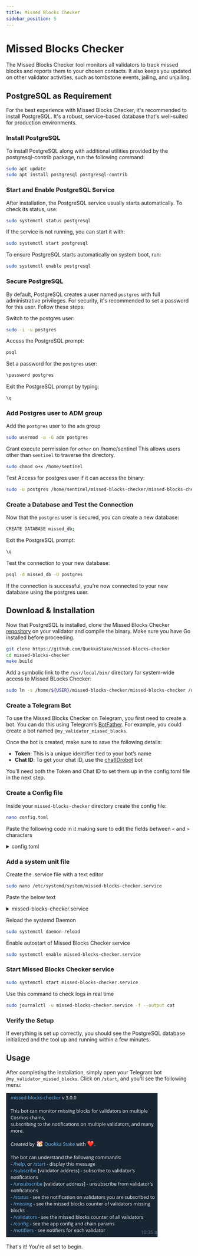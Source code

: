 ```yaml
---
title: Missed Blocks Checker
sidebar_position: 5
---
```


# Missed Blocks Checker

The Missed Blocks Checker tool monitors all validators to track missed blocks and reports them to your chosen contacts. It also keeps you updated on other validator activities, such as tombstone events, jailing, and unjailing.

## PostgreSQL as Requirement

For the best experience with Missed Blocks Checker, it's recommended to install PostgreSQL. It's a robust, service-based database that's well-suited for production environments.

### Install PostgreSQL

To install PostgreSQL along with additional utilities provided by the postgresql-contrib package, run the following command:

```bash
sudo apt update
sudo apt install postgresql postgresql-contrib
```

### Start and Enable PostgreSQL Service

After installation, the PostgreSQL service usually starts automatically. To check its status, use:

```bash
sudo systemctl status postgresql
```

If the service is not running, you can start it with:

```bash
sudo systemctl start postgresql
```

To ensure PostgreSQL starts automatically on system boot, run:

```bash
sudo systemctl enable postgresql
```

### Secure PostgreSQL

By default, PostgreSQL creates a user named `postgres` with full administrative privileges. For security, it's recommended to set a password for this user. Follow these steps:

Switch to the postgres user:

```bash
sudo -i -u postgres
```

Access the PostgreSQL prompt:

```bash
psql
```

Set a password for the `postgres` user:

```bash
\password postgres
```

Exit the PostgreSQL prompt by typing:

```bash
\q
```

### Add Postgres user to ADM group

Add the `postgres` user to the `adm` group

```bash
sudo usermod -a -G adm postgres
```

Grant execute permission for `other` on /home/sentinel This allows users other than `sentinel` to traverse the directory.

```bash
sudo chmod o+x /home/sentinel
```

Test Access for postgres user if it can access the binary:

```bash
sudo -u postgres /home/sentinel/missed-blocks-checker/missed-blocks-checker --version
```

### Create a Database and Test the Connection

Now that the `postgres` user is secured, you can create a new database:

```bash
CREATE DATABASE missed_db;
```

Exit the PostgreSQL prompt:

```bash
\q
```

Test the connection to your new database:

```bash
psql -d missed_db -U postgres
```

If the connection is successful, you're now connected to your new database using the postgres user.


## Download & Installation

Now that PostgreSQL is installed, clone the Missed Blocks Checker [repository](https://github.com/QuokkaStake/missed-blocks-checker) on your validator and compile the binary. Make sure you have Go installed before proceeding.

```bash
git clone https://github.com/QuokkaStake/missed-blocks-checker
cd missed-blocks-checker
make build
```

Add a symbolic link to the `/usr/local/bin/` directory for system-wide access to Missed BLocks Checker:

```bash
sudo ln -s /home/${USER}/missed-blocks-checker/missed-blocks-checker /usr/local/bin/
```

### Create a Telegram Bot

To use the Missed Blocks Checker on Telegram, you first need to create a bot. You can do this using Telegram’s [BotFather](https://t.me/BotFather). For example, you could create a bot named `@my_validator_missed_blocks`.

Once the bot is created, make sure to save the following details:
-  **Token**: This is a unique identifier tied to your bot’s name
- **Chat ID**: To get your chat ID, use the [chatIDrobot](https://t.me/chatIDrobot) bot

You’ll need both the Token and Chat ID to set them up in the config.toml file in the next step.


### Create a Config file

Inside your `missed-blocks-checker` directory create the config file:

```bash
nano config.toml
```

Paste the following code in it making sure to edit the fields between `<` and `>` characters

<details>
<summary>config.toml</summary>
<p>

```bash title="/home/${USER}/missed-blocks-checker/config.toml"
# Log configuration
[log]
# Logging level. Set it to "debug" or even "trace" to see more logs, or "warn" or even "error"
# to reduce the logs amount. Defaults to "info".
level = "info"
# If set to true, the app with display logs in JSON, which is handy if you are using
# a logging solution like Loki or Elastic stack. Defaults to false.
json = false

# Database configuration
[database]
# Type of the database. Currently supported DB types are: postgres, sqlite.
type = "postgres"
# Where the database will be stored.
# If it's a PostgreSQL database, a connection string is expected (like postgres://user:password@host:port/database)
# If it's a SQLite database, a path to the file storing a database is expected.
path = "postgres://postgres:<your_password>>@localhost:5432/missed_db"

# Prometheus metrics configuration
[metrics]
# Whether to enable metrics. If yes, a web server will be spawned at listen-addr,
# and you can query metrics by fetching "<listen-addr>/metrics", or set a Prometheus
# to scrape it. It's useful, and you can build alerts to see if anything is going wrong.
# Defaults to true
enabled = true
# Metrics webserver listen address. Defaults to ":9570".
listen-addr = ":9570"

# Chains configuration. You need at least 1 chain.
[[chains]]
# Chain codename, used in metrics.
name = "sentinel"
# Chain pretty name. Used in Telegram commands or other places. The app will use fallback
# to name if it's not provided.
pretty-name = "Sentinel"
# RPC endpoints. Need at least 1. Better to have many, so the app would work in case one is down.
rpc-endpoints = [
    "https://rpc-sentinel.busurnode.com:443",
    "https://rpc.sentineldao.com:443",
    "https://rpc.sentinel.quokkastake.io:443"
]
# Telegram reporter configuration. Needs token and chat. See README.md on how to set it up
telegram = { token = "<your_telegram_token>", chat = <your_telegram_chat_id> }
# Discord reporter configuration. Needs token, server ID (aka guild) and channel ID.
# See README.md on how to set it up.
discord = { token = "xxx", guild = "12345", channel = "67890" }
# Explorer configuration, to generate links to validators.
# Currently supported explorers are: Mintscan and Ping.pub, but you can use
# a custom link pattern to generate custom links.
# This chain configuration uses Mintscan, see below for Ping.pub and custom explorers.
# If it's omitted, no links will be generated and everything will be in plain text.
explorer = { mintscan-prefix = "sent" }
# How much blocks to store. This should be more than blocks window, as otherwise
# the app would never be able to generate reports as there's always not enough blocks
# to calculate missed blocks counter. Optimal would be to store at least 2x blocks
# of the blocks window. Defaults to 20000 (2x from 10k blocks window).
store-blocks = 20000
# Blocks window to calculate missed blocks counter against. Defaults to 10000.
blocks-window = 10000
# How much blocks a validator needs to sign in any specific window. Defaults to 0.05 (5%)
min-signed-per-window = 0.05
# Reporting thresholds.
# This is an array of percent thresholds for missed blocks groups.
# For example, if it's [0, 50, 100], there are 2 groups: from 0% to 50% and from 50% to 100%
# of missed blocks. An event is going to be sent once a validator's missed blocks count moves
# from one group to another.
# Should be an array of at least 2 values (2 values mean 1 group), the first value
# should be always 0 (as in 0%, the last value should always be 100 (as in 100%).
# Defaults to [0, 0.5, 1, 5, 10, 25, 50, 75, 90, 100]
thresholds = [0, 5, 10, 25, 50, 75, 100]
# An emoji that's going to appear in the message when a validator **enters** this group
# (for example, when a validator is missing blocks and its missed blocks counter moves from one group
# to another).
# This and emoji-end arrays' length should be equal to the amount of missed blocks group
# (so if you have 3 thresholds, you have 2 groups, so these arrays both should have 2 values).
# Defaults to ["🟡", "🟡", "🟡", "🟠", "🟠", "🟠", "🔴", "🔴", "🔴"]
emoji-start = ["🟡", "🟡", "🟠", "🟠", "🔴", "🔴"]
# An emoji that's going to appear in the message when a validator **leaves** this group
# (for example, when a validator is recovering and its missed blocks counter moves from one group
# to another).
# This and emoji-end arrays' length should be equal to the amount of missed blocks group
# (so if you have 3 thresholds, you have 2 groups, so these arrays both should have 2 values).
# Defaults to ["🟡", "🟡", "🟡", "🟠", "🟠", "🟠", "🔴", "🔴", "🔴"]
emoji-start = ["🟡", "🟡", "🟠", "🟠", "🔴", "🔴"]
# An emoji that's going to appear in the message when a validator **leaves** this group
# (for example, when a validator is recovering and its missed blocks counter moves from one group
# to another).
# Defaults to ["🟢", "🟡", "🟡", "🟡", "🟡", "🟠", "🟠", "🟠", "🟠"]
emoji-end = ["🟢", "🟡", "🟡", "🟠", "🟠", "🟠"]
# Minimal interval between two snapshots to be reported.
# For example, if a snapshot was generated at block 10, and snapshot-interval is 5,
# then the next snapshot would be done on block 15 or later (if there were errors processing it/fetching datat).
# Defaults to 1, so every block.
snapshots-interval = 10
# Periodical intervals check params. You can omit this completely, or some fields inside and the default
# ones will be used.
[chains.intervals]
# Interval to fetch blocks missed in the local state from chain.
# Setting it to 0 would disable automatic blocks fetching, which is not desired.
# You can set it to something smaller if your websocket connection is lagging.
# Defaults to 30.
blocks = 30
# Interval to fetch slashing params from chain. Set to 0 to disable fetching slashing params from chain
# and use local blocks-window and min-signed-per-window.
# Defaults to 300.
slashing-params = 300
# Interval to fetch soft opt-out threshold from consumer chain.
# (e.g. how much of voting power should sign blocks).
# Set to 0 to disable and use local threshold.
# This param is not used for sovereign chains.
# Defaults to 300.
soft-opt-out-threshold = 300
# Interval to trim local database. Set it to 0 to disable database trimming.
# Defaults to 300.
trim = 300
# Queries pagination params.You can omit this completely, or some fields inside and the default
# ones will be used.
[chains.pagination]
# How many blocks to query at once.
# Defaults to 100.
# Decrease it if the node you're querying has rate limiting and doing too many requests at once
# causes some requests to fail
blocks-search = 100
# How many validators to query at once.
validators-list = 1000
# How many signing infos to query at once.
signing-infos = 1000
```

</p>
</details>

### Add a system unit file

Create the .service file with a text editor

```bash
sudo nano /etc/systemd/system/missed-blocks-checker.service
```

Paste the below text

<details>
<summary>missed-blocks-checker.service</summary>
<p>

```bash title="/etc/systemd/system/missed-blocks-checker.service"
[Unit]
Description=Missed Blocks Checker
After=network-online.target

[Service]
User=postgres
TimeoutStartSec=0
CPUWeight=95
IOWeight=95
ExecStart=missed-blocks-checker --config /home/sentinel/missed-blocks-checker/config.toml
Restart=always
RestartSec=2
LimitNOFILE=800000
KillSignal=SIGTERM

[Install]
WantedBy=multi-user.target
```

</p>
</details>

Reload the systemd Daemon

```bash
sudo systemctl daemon-reload
```

Enable autostart of Missed Blocks Checker service

```bash
sudo systemctl enable missed-blocks-checker.service
```

### Start Missed Blocks Checker service

```bash
sudo systemctl start missed-blocks-checker.service
```

Use this command to check logs in real time

```bash
sudo journalctl -u missed-blocks-checker.service -f --output cat
```

### Verify the Setup

If everything is set up correctly, you should see the PostgreSQL database initialized and the tool up and running within a few minutes.

## Usage

After completing the installation, simply open your Telegram bot `@my_validator_missed_blocks`. Click on `/start`, and you'll see the following menu:

![](/img/missed-blocks-checker.png)

That's it! You're all set to begin.